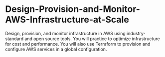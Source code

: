 # Design-Provision-and-Monitor-AWS-Infrastructure-at-Scale
Design, provision, and monitor infrastructure in AWS using industry-standard and open source tools. You will practice to optimize infrastructure for cost and performance. You will also use Terraform to provision and configure AWS services in a global configuration.
